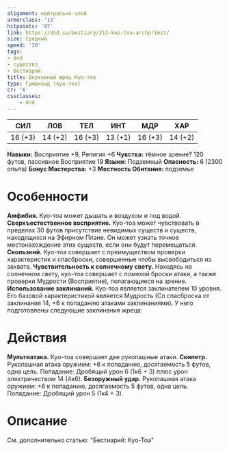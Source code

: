 ```yaml
---
alignment: нейтрально-злой
armorclass: '13'
hitpoints: '97'
link: https://dnd.su/bestiary/213-kuo-toa-archpriest/
size: Средний
speed: '30'
tags:
- dnd
- существо
- бестиарий
title: Верховный жрец Куо-тоа
type: Гуманоид (куо-тоа)
cr: '6'
cssclasses:
    - dnd
---
```



| СИЛ | ЛОВ | ТЕЛ | ИНТ | МДР | ХАР |
|---|---|---|---|---|---|
| 16 (+3) | 14 (+2) | 16 (+3) | 13 (+1) | 16 (+3) | 14 (+2) |
**Навыки:** Восприятие +9, Религия +6
**Чувства:** тёмное зрение? 120 футов, пассивное Восприятие 19
**Языки:** Подземный
**Опасность:** 6 (2300 опыта)
**Бонус Мастерства:** +3
**Местность Обитания:** подземье


# Особенности
**Амфибия.** Куо-тоа может дышать и воздухом и под водой.
**Сверхъестественное восприятие.** Куо-тоа может чувствовать в пределах 30 футов присутствие невидимых существ и существ, находящихся на Эфирном Плане. Он может узнать точное местонахождение этих существ, если они будут перемещаться.
**Скользкий.** Куо-тоа совершает с преимуществом проверки характеристик и спасброски, совершенные чтобы высвободиться из захвата.
**Чувствительность к солнечному свету.** Находясь на солнечном свету, куо-тоа совершает с помехой броски атаки, а также проверки Мудрости (Восприятие), полагающиеся на зрение.
**Использование заклинаний.** Куо-тоа является заклинателем 10 уровня. Его базовой характеристикой является Мудрость (Сл спасброска от заклинания 14, +6 к попаданию атаками заклинаниями). У него подготовлены следующие заклинания жреца:


# Действия
**Мультиатака.** Куо-тоа совершает две рукопашные атаки.
**Скипетр.** Рукопашная атака оружием: +6 к попаданию, досягаемость 5 футов, одна цель. Попадание: Дробящий урон 6 (1к6 + 3) плюс урон электричеством 14 (4к6).
**Безоружный удар.** Рукопашная атака оружием: +6 к попаданию, досягаемость 5 футов, одна цель. Попадание: Дробящий урон 5 (1к4 + 3).


# Описание
См. дополнительно статью: "Бестиарий: Куо-Тоа"